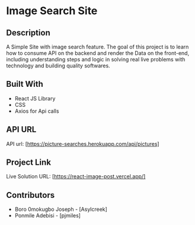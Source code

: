 # Image Search Site

## Description
A Simple Site with image search feature. The goal of this project is to learn how to consume API on the backend and render the Data on the front-end, including understanding steps and logic in solving real live problems with technology and building quality softwares.

## Built With

* React JS Library
* CSS
* Axios for Api calls

## API URL
API url: [https://picture-searches.herokuapp.com/api/pictures]

## Project Link
Live Solution URL: [https://react-image-post.vercel.app/]

## Contributors
* Boro 0mokugbo Joseph - [Asylcreek]
* Ponmile Adebisi - [pjmiles]
